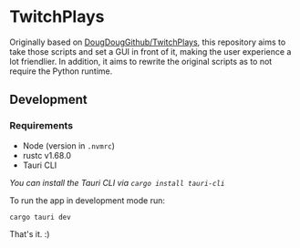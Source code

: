 # TwitchPlays

Originally based on [DougDougGithub/TwitchPlays][original-repo], this repository aims to take those scripts and set
a GUI in front of it, making the user experience a lot friendlier. In addition, it aims to rewrite the original scripts
as to not require the Python runtime.

[original-repo]:https://github.com/DougDougGithub/TwitchPlays

## Development

### Requirements

- Node (version in `.nvmrc`)
- rustc v1.68.0
- Tauri CLI

_You can install the Tauri CLI via `cargo install tauri-cli`_

To run the app in development mode run:

`cargo tauri dev`

That's it. :) 